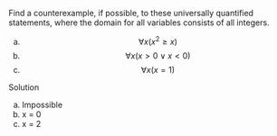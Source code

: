 Find a counterexample, if possible, to these universally quantified statements, where the domain for all variables consists of all integers.

1. $$\forall x (x^2 \ge x)$$
2. $$\forall x (x \gt 0 \vee x \lt 0)$$
3. $$\forall x (x = 1)$$

Solution

1. Impossible
2. x = 0
3. x = 2


<style type="text/css">
    ol { list-style-type: lower-alpha; }
</style>